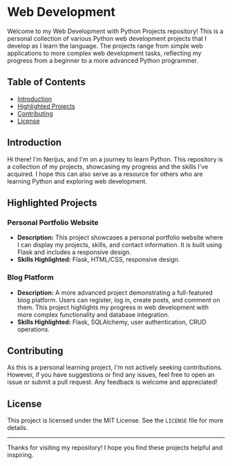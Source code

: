 # Web Development

Welcome to my Web Development with Python Projects repository! This is a personal collection of various Python web development projects that I develop as I learn the language. The projects range from simple web applications to more complex web development tasks, reflecting my progress from a beginner to a more advanced Python programmer.

## Table of Contents
- [Introduction](#introduction)
- [Highlighted Projects](#highlighted-projects)
- [Contributing](#contributing)
- [License](#license)

## Introduction

Hi there! I'm Nerijus, and I'm on a journey to learn Python. This repository is a collection of my projects, showcasing my progress and the skills I've acquired. I hope this can also serve as a resource for others who are learning Python and exploring web development.

## Highlighted Projects

### Personal Portfolio Website
- **Description:** This project showcases a personal portfolio website where I can display my projects, skills, and contact information. It is built using Flask and includes a responsive design.
- **Skills Highlighted:** Flask, HTML/CSS, responsive design.

### Blog Platform
- **Description:** A more advanced project demonstrating a full-featured blog platform. Users can register, log in, create posts, and comment on them. This project highlights my progress in web development with more complex functionality and database integration.
- **Skills Highlighted:** Flask, SQLAlchemy, user authentication, CRUD operations.

## Contributing

As this is a personal learning project, I'm not actively seeking contributions. However, if you have suggestions or find any issues, feel free to open an issue or submit a pull request. Any feedback is welcome and appreciated!

## License

This project is licensed under the MIT License. See the `LICENSE` file for more details.

---

Thanks for visiting my repository! I hope you find these projects helpful and inspiring.
